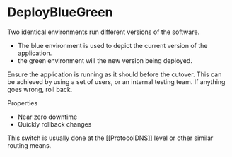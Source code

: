 # DeployBlueGreen

Two identical environments run different versions of the software.

* The blue environment is used to depict the current version of the application.
* the green environment will the new version being deployed.

Ensure the application is running as it should before the cutover. This can be achieved by using a set of users, or an internal testing team. If anything goes wrong, roll back.

Properties

* Near zero downtime
* Quickly rollback changes

This switch is usually done at the [[ProtocolDNS]] level or other similar routing means.


